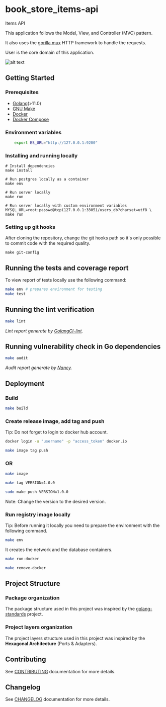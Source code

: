 # book_store_items-api

Items API

This application follows the Model, View, and Controller (MVC) pattern.

It also uses the [gorilla mux](https://github.com/gorilla/mux) HTTP framework to handle the requests.

User is the core domain of this application.

![alt text](./doc/images/microservicesDiagram.jpg?raw=true)


## Getting Started

### Prerequisites

- [Golang](http://golang.org/)(>11.0)
- [GNU Make](https://www.gnu.org/software/make/)
- [Docker](http://docker.com)
- [Docker Compose](https://docs.docker.com/compose/install/)


### Environment variables

```bash
    export ES_URL="http://127.0.0.1:9200"
```

### Installing and running locally
```shell script
# Install dependencies
make install

# Run postgres locally as a container
make env

# Run server locally
make run

# Run server locally with custom environment variables
MYSQL_URL=root:passwd@tcp(127.0.0.1:3305)/users_db?charset=utf8 \
make run
```

### Setting up git hooks

After cloning the repository, change the git hooks path so it's only possible to commit code with the required quality.

```shell script
make git-config
```

## Running the tests and coverage report

To view report of tests locally use the following command:

```bash
make env # prepares environment for testing
make test
```

## Running the lint verification

```bash
make lint
```
_Lint report generate by [GolangCI-lint](https://github.com/golangci/golangci-lint)._

## Running vulnerability check in Go dependencies
```bash
make audit
```
_Audit report generate by [Nancy](https://github.com/sonatype-nexus-community/nancy)._


## Deployment

### Build

```bash
make build
```

### Create release image, add tag and push

Tip: Do not forget to login to docker hub account.
```bash
docker login -u "username" -p "access_token" docker.io
```

```bash
make image tag push
```

### OR

```bash
make image
```
```bash
make tag VERSION=1.0.0
```
```bash
sudo make push VERSION=1.0.0
```

Note: Change the version to the desired version.

### Run registry image locally

Tip: Before running it locally you need to prepare the environment with the following command.
```bash
make env
```
It creates the network and the database containers.

```bash
make run-docker

make remove-docker
```

## Project Structure

### Package organization

The package structure used in this project was inspired by the [golang-standards](https://github.com/golang-standards/project-layout) project.

### Project layers organization

The project layers structure used in this project was inspired by the **Hexagonal Architecture** (Ports & Adapters).


## Contributing
See [CONTRIBUTING](CONTRIBUTING.md) documentation for more details.


## Changelog
See [CHANGELOG](CHANGELOG.md) documentation for more details.
